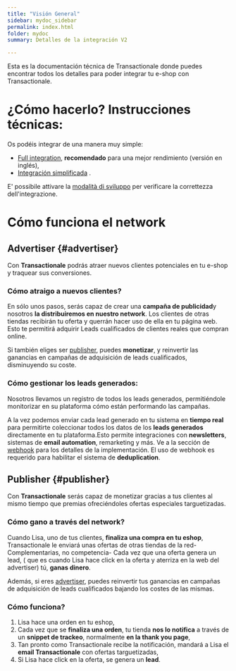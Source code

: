 ```yaml
---
title: "Visión General"
sidebar: mydoc_sidebar
permalink: index.html
folder: mydoc
summary: Detalles de la integración V2 

---
```


Esta es la documentación técnica de Transactionale donde puedes encontrar todos los detalles para poder integrar tu e-shop con Transactionale.

# ¿Cómo hacerlo? Instrucciones técnicas:

Os podéis integrar de una manera muy simple:

  - [Full integration](full_integration.html), **recomendado** para una mejor rendimiento (versión en inglés),
  - [Integración simplificada](simplified_integration.html) .

E' possibile attivare la [modalità di sviluppo](debugging.html) per verificare la correttezza dell'integrazione.

# Cómo funciona el network

## Advertiser {#advertiser}
Con **Transactionale** podrás atraer nuevos clientes potenciales en tu e-shop y traquear sus conversiones.

### Cómo atraigo a nuevos clientes?
En sólo unos pasos, serás capaz de crear una **campaña de publicidad**y nosotros **la distribuiremos en nuestro network**. Los clientes de otras tiendas recibirán tu oferta y querrán hacer uso de ella en tu página web. Esto te permitirá adquirir Leads cualificados de clientes reales que compran online.

Si también eliges ser [publisher](#publisher), puedes **monetizar**, y  reinvertir las ganancias en campañas de adquisición de leads cualificados, disminuyendo su coste. 

### Cómo gestionar los leads generados:
Nosotros llevamos un registro de todos los leads generados, permitiéndole monitorizar en su plataforma cómo están performando las campañas.

A la vez podemos enviar cada lead generado en tu sistema en **tiempo real** para permitirte coleccionar todos los datos de los **leads generados** directamente en tu plataforma.Esto permite integraciones con **newsletters**, sistemas de **email automation**, remarketing y más. Ve a la sección de [webhook](webhook.html) para los detalles de la implementación. El uso de webhook es requerido para habilitar el sistema de **deduplication**.

## Publisher {#publisher}
Con **Transactionale** serás capaz de monetizar gracias a tus clientes al mismo tiempo que premias ofreciéndoles ofertas especiales targuetizadas.

### Cómo gano a través del network?
Cuando Lisa, uno de tus clientes, **finaliza una compra en tu eshop**, Transactionale le enviará unas ofertas de otras tiendas de la red- Complementarias, no competencia- Cada vez que una oferta genera un lead, ( que es cuando Lisa hace click en la oferta y aterriza en la web del advertiser) tú, **ganas dinero**.

Además, si eres [advertiser](#advertiser), puedes reinvertir tus ganancias en campañas de adquisición de leads cualificados bajando los costes de las mismas.

### Cómo funciona?
1. Lisa hace una orden en tu eshop,
2. Cada vez que se **finaliza una orden**, tu tienda **nos lo notifica** a través de un **snippet de trackeo**, normalmente **en la thank you page**,
3. Tan pronto como Transactionale recibe la notificación, mandará a Lisa el **email Transactionale** con ofertas targuetizadas,
4. Si Lisa hace click en la oferta, se genera un **lead**.

